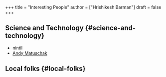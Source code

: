 +++
title = "Interesting People"
author = ["Hrishikesh Barman"]
draft = false
+++

## Science and Technology {#science-and-technology}

-   nintil
-   [Andy Matuschak](https://andymatuschak.org/)


## Local folks {#local-folks}
